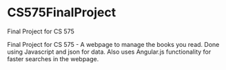 # CS575FinalProject
Final Project for CS 575

Final Project for CS 575 - A webpage to manage the books you read. Done using Javascript and json for data. Also uses Angular.js functionality for faster searches in the webpage.
